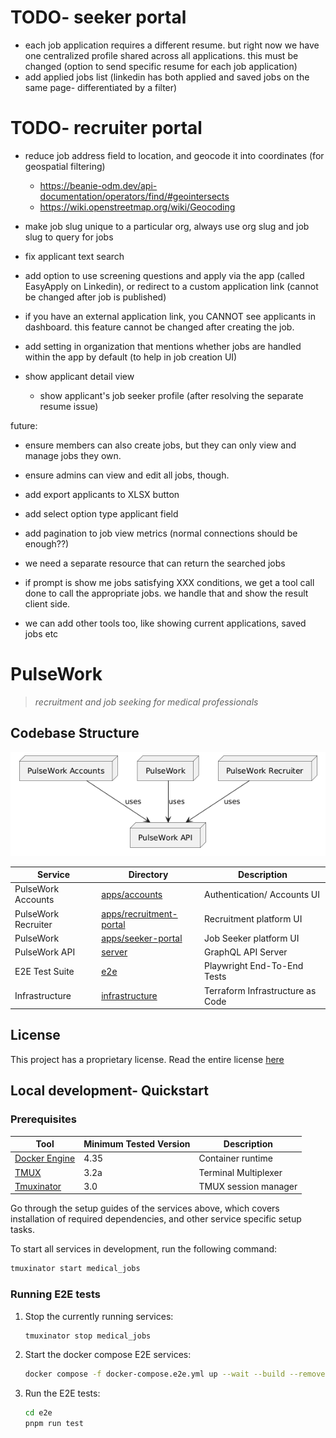 # TODO- seeker portal

- each job application requires a different resume. but right now we have one centralized profile shared across all applications. this must be changed
    (option to send specific resume for each job application)
- add applied jobs list (linkedin has both applied and saved jobs on the same page- differentiated by a filter)


# TODO- recruiter portal
- reduce job address field to location, and geocode it into coordinates (for geospatial filtering)
    - https://beanie-odm.dev/api-documentation/operators/find/#geointersects
    - https://wiki.openstreetmap.org/wiki/Geocoding
- make job slug unique to a particular org, always use org slug and job slug to query for jobs
- fix applicant text search

- add option to use screening questions and apply via the app (called EasyApply on Linkedin), or redirect to a custom application link (cannot be changed after job is published)
- if you have an external application link, you CANNOT see applicants in dashboard. this feature cannot be changed after creating the job.
- add setting in organization that mentions whether jobs are handled within the app by default (to help in job creation UI)
- show applicant detail view
    - show applicant's job seeker profile (after resolving the separate resume issue)


future:
- ensure members can also create jobs, but they can only view and manage jobs they own.
- ensure admins can view and edit all jobs, though.
- add export applicants to XLSX button
- add select option type applicant field
- add pagination to job view metrics (normal connections should be enough??)

- we need a separate resource that can return the searched jobs

- if prompt is show me jobs satisfying XXX conditions, we get a tool call done to call the appropriate jobs. we handle that and show the result client side.
- we can add other tools too, like showing current applications, saved jobs etc

# PulseWork
> *recruitment and job seeking for medical professionals*

## Codebase Structure

![Service Flowchart](./.github/assets/service-flowchart.png)

<!-- 
relevant UML code:

https://www.planttext.com?text=u-LoA2v9B2efpStXvShBJqbLK0eepIbE3SylobPmJ4xEByqhALPII2nM20Xtn501bS3K6PIQN5IQMP9Q15KHnCk5nVW0Jx0qa0P90orGqDMr0t4Lh1HAYrEBGM91MCGmX1nIyrB0FW00
-->

| Service             | Directory                                         | Description                      |
|---------------------|---------------------------------------------------|----------------------------------|
| PulseWork Accounts  | [apps/accounts](./apps/accounts)                  | Authentication/ Accounts UI      |
| PulseWork Recruiter | [apps/recruitment-portal](./apps/recruiter-portal)| Recruitment platform UI          |
| PulseWork           | [apps/seeker-portal](./apps/seeker-portal)        | Job Seeker platform UI           |
| PulseWork API       | [server](./server)                                | GraphQL API Server               |
| E2E Test Suite      | [e2e](./e2e)                                      | Playwright End-To-End Tests      |
| Infrastructure      | [infrastructure](./infrastructure)                | Terraform Infrastructure as Code |


## License
This project has a proprietary license. Read the entire license [here](./README.md)


## Local development- Quickstart

### Prerequisites
| Tool                                                       | Minimum Tested Version  | Description                 |
|------------------------------------------------------------|-------------------------|-----------------------------|
| [Docker Engine](https://docs.docker.com/engine/)           | 4.35                    | Container runtime           |
| [TMUX](https://github.com/tmux/tmux)                       | 3.2a                    | Terminal Multiplexer        |
| [Tmuxinator](https://github.com/tmuxinator/tmuxinator)     | 3.0                     | TMUX session manager        |

Go through the setup guides of the services above, which covers installation of required dependencies,
and other service specific setup tasks.

To start all services in development, run the following command:

```bash
tmuxinator start medical_jobs
```

### Running E2E tests
1. Stop the currently running services:
    ```bash
    tmuxinator stop medical_jobs
    ```
2. Start the docker compose E2E services:
    ```bash
    docker compose -f docker-compose.e2e.yml up --wait --build --remove-orphans -d
    ```

3. Run the E2E tests:
    ```bash
    cd e2e
    pnpm run test
    ```